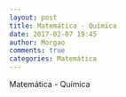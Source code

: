 ```yaml
---
layout: post
title: Matemática - Química
date: 2017-02-07 19:45
author: Morgao
comments: true
categories: Matemática
---
```


Matemática - Química